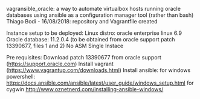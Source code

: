 vagransible_oracle: a way to automate virtualbox hosts running oracle databases using ansible as a configuration manager tool (rather than bash)
Thiago Bodi - 16/08/2018: repository and Vagrantfile created

Instance setup to be deployed:
Linux distro: oracle enterprise linux 6.9
Oracle database: 11.2.0.4 (to be obtained from oracle support patch 13390677, files 1 and 2)
No ASM
Single Instace

Pre requisites:
Download patch 13390677 from oracle support (https://support.oracle.com)
Install vagrant (https://www.vagrantup.com/downloads.html)
Install ansible:
    for windows powershell: https://docs.ansible.com/ansible/latest/user_guide/windows_setup.html
    for cygwin http://www.oznetnerd.com/installing-ansible-windows/
